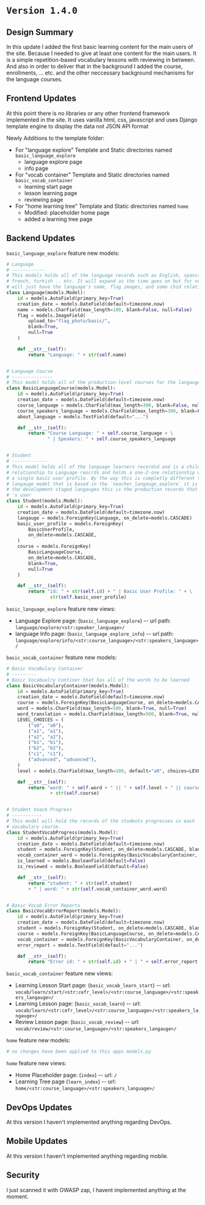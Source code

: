 # `Version 1.4.0`

## Design Summary

In this update I added the first basic learning content for the main users of
the site. Because I needed to give at least one content for the main users.
It is a simple repetition-based vocabulary lessons with reviewing in between.
And also in order to deliver that in the background I added the course, enrollments, ... etc. and the other neccessary background mechanisms for the language courses.

## Frontend Updates

At this point there is no libraries or any other frontend framework implemented in the site. It uses vanilla html, css, javascript and uses Django template engine to display the data not JSON API format

Newly Additions to the template folder:

- For "language explore" Template and Static directories named `basic_language_explore`
  - language explore page
  - info page
- For "vocab container" Template and Static directories named `basic_vocab_container`
  - learning start page
  - lesson learning page
  - reviewing page
- For "home learning tree" Template and Static directories named `home`
  - Modified: placeholder home page
  - added a learning tree page

## Backend Updates

`basic_language_explore` feature new models:

```python
# Language
# ------------
# This models holds all of the language records such as English, spanish
# french, turkish .. etc. It will expand as the time goes on but for now it
# will just have the language's name, flag images, and some chid relationships
class Language(models.Model):
    id = models.AutoField(primary_key=True)
    creation_date = models.DateField(default=timezone.now)
    name = models.CharField(max_length=100, blank=False, null=False)
    flag = models.ImageField(
        upload_to="flag_photo/basic/",
        blank=True,
        null=True
    )

    def __str__(self):
        return "Language: " + str(self.name)


# Language Course
# ---------------
# This model holds all of the production-level courses for the langauges
class BasicLanguageCourse(models.Model):
    id = models.AutoField(primary_key=True)
    creation_date = models.DateField(default=timezone.now)
    course_language = models.CharField(max_length=300, blank=False, null=False)
    course_speakers_language = models.CharField(max_length=300, blank=False, null=False)
    about_language = models.TextField(default="...")

    def __str__(self):
        return "Course Language: " + self.course_language + \
               " | Speakers: " + self.course_speakers_language


# Student
# -------------
# This model holds all of the language learners recordsd and is a child
# relationship to Language reocrds and holds a one-2-one relationship with
# a single basic user profile. By the way this is completly different than the
# langauge model that is based in the `teacher_langauge_explore` it is mostly
# the development staged langauges this is the production records that the user
# 's user
class Student(models.Model):
    id = models.AutoField(primary_key=True)
    creation_date = models.DateField(default=timezone.now)
    langauge = models.ForeignKey(Language, on_delete=models.CASCADE)
    basic_user_profile = models.ForeignKey(
        BasicUserProfile,
        on_delete=models.CASCADE,
    )
    course = models.ForeignKey(
        BasicLanguageCourse,
        on_delete=models.CASCADE,
        blank=True,
        null=True
    )

    def __str__(self):
        return "id: " + str(self.id) + " | Basic User Profile: " + \
                str(self.basic_user_profile)

```

`basic_language_explore` feature new views:
- Language Explore page: (`basic_language_explore`) -- url path: `language/explore/<str:speaker_language>/`
- language Info page: (`basic_language_explore_info`) -- url path: `language/explore/info/<str:course_language>/<str:speakers_language>/`

`basic_vocab_container` feature new models:

```python
# Basic Vocabulary Container
# ---------
# Basic Vocabualry Continer that has all of the words to be learned
class BasicVocabularyContainer(models.Model):
    id = models.AutoField(primary_key=True)
    creation_date = models.DateField(default=timezone.now)
    course = models.ForeignKey(BasicLanguageCourse, on_delete=models.CASCADE, blank=True, null=True)
    word = models.CharField(max_length=500, blank=True, null=True)
    word_translation = models.CharField(max_length=500, blank=True, null=True)
    LEVEL_CHOICES = (
        ("a0", "a0"),
        ("a1", "a1"),
        ("a2", "a2"),
        ("b1", "b1"),
        ("b2", "b2"),
        ("c1", "c1"),
        ("advanced", "advanced"),
    )
    level = models.CharField(max_length=100, default="a0", choices=LEVEL_CHOICES)

    def __str__(self):
        return "word: " + self.word + " || " + self.level + " || course: " \
                + str(self.course)


# Student Voacb Progress
# -----------
# This model will hold the records of the students progresses in each
# vocabulary course.
class StudentVocabProgress(models.Model):
    id = models.AutoField(primary_key=True)
    creation_date = models.DateField(default=timezone.now)
    student = models.ForeignKey(Student, on_delete=models.CASCADE, blank=True, null=True)
    vocab_container_word = models.ForeignKey(BasicVocabularyContainer, on_delete=models.CASCADE, blank=True, null=True)
    is_learned = models.BooleanField(default=False)
    is_reviewed = models.BooleanField(default=False)

    def __str__(self):
        return "student: " + str(self.student)
        + " | word: " + str(self.vocab_container_word.word)


# Basic Vocab Error Reports
class BasicVocabErrorReport(models.Model):
    id = models.AutoField(primary_key=True)
    creation_date = models.DateField(default=timezone.now)
    student = models.ForeignKey(Student, on_delete=models.CASCADE, blank=True, null=True)
    course = models.ForeignKey(BasicLanguageCourse, on_delete=models.CASCADE, blank=True, null=True)
    vocab_container = models.ForeignKey(BasicVocabularyContainer, on_delete=models.CASCADE, blank=True, null=True)
    error_report = models.TextField(default="...")

    def __str__(self):
        return "Error id: " + str(self.id) + " | " + self.error_report
```

`basic_vocab_container` feature new views:
- Learning Lesson Start page: (`basic_vocab_learn_start`) -- url: `vocab/learn/start/<str:cefr_level>/<str:course_language>/<str:speakers_langauge>/`
- Learning Lesson page: (`basic_vocab_learn`) -- url: `vocab/learn/<str:cefr_level>/<str:course_language>/<str:speakers_langauge>/`
- Review Lesson page: (`basic_vocab_review`) -- url: `vocab/review/<str:course_language>/<str:speakers_langauge>/`

`home` feature new models:

```python
# no changes have been applied to this apps models.py
```

`home` feature new views:
- Home Placeholder page: (`index`) -- url: `/`
- Learning Tree page (`learn_index`) -- url: `home/<str:course_language>/<str:speakers_language>/`


## DevOps Updates

At this version I haven't implemented anything regarding DevOps.

## Mobile Updates

At this version I haven't implemented anything regarding mobile.

## Security

I just scanned it with OWASP zap, I havent implemented anything at the moment.
